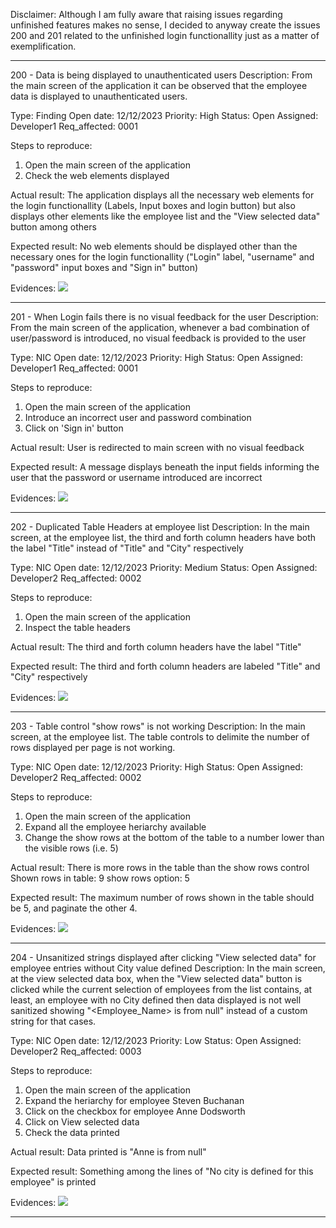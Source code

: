 Disclaimer: Although I am fully aware that raising issues regarding unfinished features makes no sense, I decided to anyway create the issues 200 and 201 related to the unfinished login functionallity just as a matter of exemplification. 

----------------------------------------------------------------
200 - Data is being displayed to unauthenticated users 
Description:
From the main screen of the application it can be observed that the employee data is displayed to unauthenticated users.

Type: Finding
Open date: 12/12/2023
Priority: High
Status: Open
Assigned: Developer1
Req_affected: 0001

Steps to reproduce:
1. Open the main screen of the application
2. Check the web elements displayed

Actual result:
The application displays all the necessary web elements for the login functionallity (Labels, Input boxes and login button) but also displays other elements like the employee list and the "View selected data" button among others

Expected result:
No web elements should be displayed other than the necessary ones for the login functionallity ("Login" label, "username" and "password" input boxes and "Sign in" button) 

Evidences:
![](/issues/200Evidence.png)

----------------------------------------------------------------
201 - When Login fails there is no visual feedback for the user
Description:
From the main screen of the application, whenever a bad combination of user/password is introduced, no visual feedback is provided to the user

Type: NIC
Open date: 12/12/2023
Priority: High
Status: Open
Assigned: Developer1
Req_affected: 0001

Steps to reproduce:
1. Open the main screen of the application
2. Introduce an incorrect user and password combination
3. Click on 'Sign in' button

Actual result:
User is redirected to main screen with no visual feedback

Expected result:
A message displays beneath the input fields informing the user that the password or username introduced are incorrect

Evidences:
![](/issues/201Evidence.png)

----------------------------------------------------------------
202 - Duplicated Table Headers at employee list
Description:
In the main screen, at the employee list, the third and forth column headers have both the label "Title" instead of "Title" and "City" respectively

Type: NIC
Open date: 12/12/2023
Priority: Medium
Status: Open
Assigned: Developer2
Req_affected: 0002

Steps to reproduce:
1. Open the main screen of the application
2. Inspect the table headers

Actual result:
The third and forth column headers have the label "Title"

Expected result:
The third and forth column headers are labeled "Title" and "City" respectively

Evidences:
![](/issues/202Evidence.png)

------------------------------------------------------------
203 - Table control "show rows" is not working
Description:
In the main screen, at the employee list. The table controls to delimite the number of rows displayed per page is not working.

Type: NIC
Open date: 12/12/2023
Priority: High
Status: Open
Assigned: Developer2
Req_affected: 0002

Steps to reproduce:
1. Open the main screen of the application
2. Expand all the employee heriarchy available
3. Change the show rows at the bottom of the table to a number lower than the visible rows (i.e. 5)

Actual result:
There is more rows in the table than the show rows control
Shown rows in table: 9
show rows option: 5

Expected result:
The maximum number of rows shown in the table should be 5, and paginate the other 4.

Evidences:
![](/issues/203Evidence.png)

------------------------------------------------------------
204 - Unsanitized strings displayed after clicking "View selected data" for employee entries without City value defined
Description:
In the main screen, at the view selected data box, when the "View selected data" button is clicked while the current selection of employees from the list contains, at least, an employee with no City defined then data displayed is not well sanitized showing "<Employee_Name> is from null" instead of a custom string for that cases.

Type: NIC
Open date: 12/12/2023
Priority: Low
Status: Open
Assigned: Developer2
Req_affected: 0003

Steps to reproduce:
1. Open the main screen of the application
2. Expand the heriarchy for employee Steven Buchanan
3. Click on the checkbox for employee Anne Dodsworth 
4. Click on View selected data
5. Check the data printed

Actual result:
Data printed is "Anne is from null"

Expected result:
Something among the lines of "No city is defined for this employee" is printed

Evidences:
![](/issues/203Evidence.png)

------------------------------------------------------------



